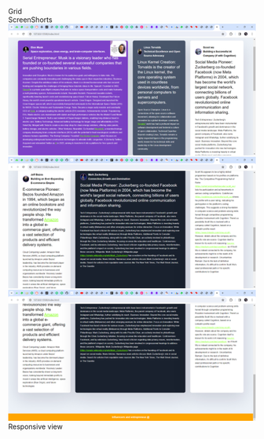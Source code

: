 Grid 
<br>
 ScreenShorts
 <br>
 <img src="/screen shorts/Screenshot 2024-03-26 161354.png">
 <img src="/screen shorts/Screenshot 2024-03-26 161416.png">
 <img src="/screen shorts/Screenshot 2024-03-26 161438.png">
 <br>
 Responsive view
 <pdf contains src="/screen shorts/Screenshot 2024-03-26 155459.pdf" type="type/pdf" width="50%" height="50%"></pdf>
